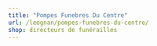 ```yaml
---
title: "Pompes Funebres Du Centre"
url: /leognan/pompes-funebres-du-centre/
shop: directeurs de funérailles
---
```

